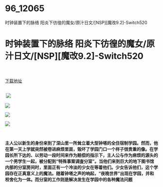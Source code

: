 # 96_12065
时钟装置下的脉络 阳炎下彷徨的魔女/原汁日文/[NSP][魔改9.2]-Switch520
# 时钟装置下的脉络 阳炎下彷徨的魔女/原汁日文/[NSP][魔改9.2]-Switch520
 <br/></br>
[下载地址](https://www.switch520.cc/article/12065 "下载地址")
<br/></br>

<p><strong>&nbsp;<img src="https://www.switch520.cc/muke_img/upload_art_editor_20210327-1_d2af1b5dece18eb9f1eaaeda8e49c9a2.jpg"> </strong></p>
<p><img src="https://www.switch520.cc/muke_img/upload_art_editor_20210327-1_a48c284ce4620ceae22c3d0f1f1ac306.jpg"></p>
<p><img src="https://www.switch520.cc/muke_img/upload_art_editor_20210327-1_f4aa83027b56d11ca97d668e85ffae9a.jpg"></p>
<p><img src="https://www.switch520.cc/muke_img/upload_art_editor_20210327-1_fb1b347a2020ccdd9da1624b92c49a84.jpg"></p>
<p>&nbsp;</p>
<p><strong>主人公以新生的身份来到了深山里一所耸立着大型钟塔的全住宿制学园。然而，他在第一天上学就突然被卷进麻烦里面，毁坏了学园门口一个样子很贵重的像。在学园长所下达的、以劳动一段时间来作为赔偿的指示下，主人公与作为麻烦的源头的一个男学生一起，被分配到“特殊事案调査分室”。当他们来到巨大的地下图书馆内部的分室房间时，里面正有一个冷淡的少女在等着他们。少女告诉他们，这个学园存在正真意义上的魔法。随着钟塔之声的响起，“夜晚世界”出现在学园，并和校舍化为一体。而分室的工作则是解决发生在学园中的各种魔法问题</strong></p>
<p><strong>&nbsp;</strong></p>
